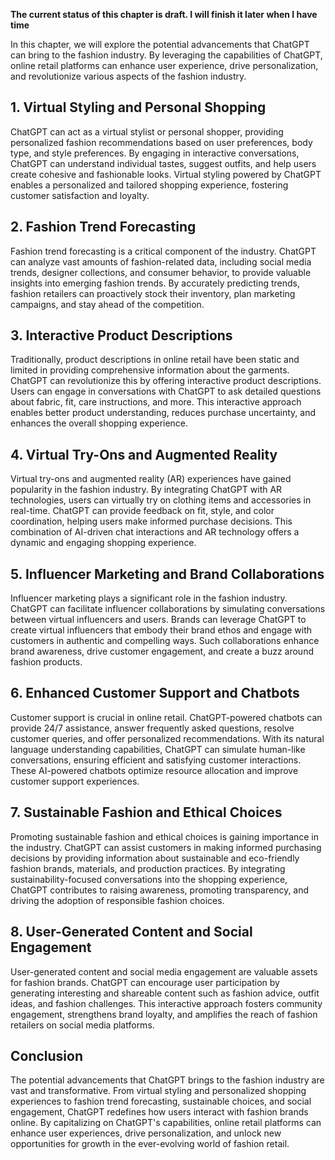 **The current status of this chapter is draft. I will finish it later when I have time**

In this chapter, we will explore the potential advancements that ChatGPT can bring to the fashion industry. By leveraging the capabilities of ChatGPT, online retail platforms can enhance user experience, drive personalization, and revolutionize various aspects of the fashion industry.

**1. Virtual Styling and Personal Shopping**
--------------------------------------------

ChatGPT can act as a virtual stylist or personal shopper, providing personalized fashion recommendations based on user preferences, body type, and style preferences. By engaging in interactive conversations, ChatGPT can understand individual tastes, suggest outfits, and help users create cohesive and fashionable looks. Virtual styling powered by ChatGPT enables a personalized and tailored shopping experience, fostering customer satisfaction and loyalty.

**2. Fashion Trend Forecasting**
--------------------------------

Fashion trend forecasting is a critical component of the industry. ChatGPT can analyze vast amounts of fashion-related data, including social media trends, designer collections, and consumer behavior, to provide valuable insights into emerging fashion trends. By accurately predicting trends, fashion retailers can proactively stock their inventory, plan marketing campaigns, and stay ahead of the competition.

**3. Interactive Product Descriptions**
---------------------------------------

Traditionally, product descriptions in online retail have been static and limited in providing comprehensive information about the garments. ChatGPT can revolutionize this by offering interactive product descriptions. Users can engage in conversations with ChatGPT to ask detailed questions about fabric, fit, care instructions, and more. This interactive approach enables better product understanding, reduces purchase uncertainty, and enhances the overall shopping experience.

**4. Virtual Try-Ons and Augmented Reality**
--------------------------------------------

Virtual try-ons and augmented reality (AR) experiences have gained popularity in the fashion industry. By integrating ChatGPT with AR technologies, users can virtually try on clothing items and accessories in real-time. ChatGPT can provide feedback on fit, style, and color coordination, helping users make informed purchase decisions. This combination of AI-driven chat interactions and AR technology offers a dynamic and engaging shopping experience.

**5. Influencer Marketing and Brand Collaborations**
----------------------------------------------------

Influencer marketing plays a significant role in the fashion industry. ChatGPT can facilitate influencer collaborations by simulating conversations between virtual influencers and users. Brands can leverage ChatGPT to create virtual influencers that embody their brand ethos and engage with customers in authentic and compelling ways. Such collaborations enhance brand awareness, drive customer engagement, and create a buzz around fashion products.

**6. Enhanced Customer Support and Chatbots**
---------------------------------------------

Customer support is crucial in online retail. ChatGPT-powered chatbots can provide 24/7 assistance, answer frequently asked questions, resolve customer queries, and offer personalized recommendations. With its natural language understanding capabilities, ChatGPT can simulate human-like conversations, ensuring efficient and satisfying customer interactions. These AI-powered chatbots optimize resource allocation and improve customer support experiences.

**7. Sustainable Fashion and Ethical Choices**
----------------------------------------------

Promoting sustainable fashion and ethical choices is gaining importance in the industry. ChatGPT can assist customers in making informed purchasing decisions by providing information about sustainable and eco-friendly fashion brands, materials, and production practices. By integrating sustainability-focused conversations into the shopping experience, ChatGPT contributes to raising awareness, promoting transparency, and driving the adoption of responsible fashion choices.

**8. User-Generated Content and Social Engagement**
---------------------------------------------------

User-generated content and social media engagement are valuable assets for fashion brands. ChatGPT can encourage user participation by generating interesting and shareable content such as fashion advice, outfit ideas, and fashion challenges. This interactive approach fosters community engagement, strengthens brand loyalty, and amplifies the reach of fashion retailers on social media platforms.

**Conclusion**
--------------

The potential advancements that ChatGPT brings to the fashion industry are vast and transformative. From virtual styling and personalized shopping experiences to fashion trend forecasting, sustainable choices, and social engagement, ChatGPT redefines how users interact with fashion brands online. By capitalizing on ChatGPT's capabilities, online retail platforms can enhance user experiences, drive personalization, and unlock new opportunities for growth in the ever-evolving world of fashion retail.
